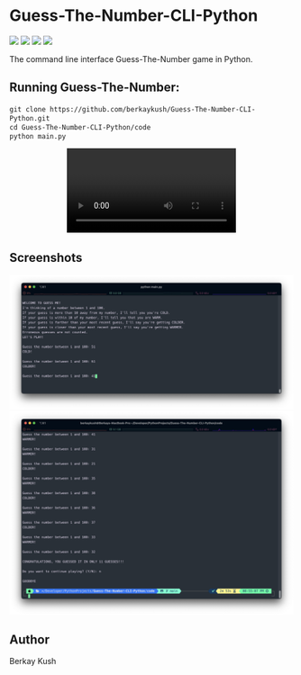 # Guess-The-Number-CLI-Python
![](https://img.shields.io/badge/Programming_Language-Python-blue.svg)
![](https://img.shields.io/badge/Game-Guess_The_Number-yellow.svg)
![](https://img.shields.io/badge/Python_Version-3.10.5-brown.svg)
![](https://img.shields.io/badge/Status-Complete-green.svg)

The command line interface Guess-The-Number game in Python.

## Running Guess-The-Number:

```
git clone https://github.com/berkaykush/Guess-The-Number-CLI-Python.git
cd Guess-The-Number-CLI-Python/code
python main.py
```
<p align="center">
<video src="https://user-images.githubusercontent.com/70837975/207434946-73d8dea3-9ae8-4901-81aa-94b78474aa26.mov" controls="controls" style="max-width: 730px;">
</video>
</p>

## Screenshots
<p>
<img src="/resources/screenshot_2.png">
<img src="/resources/screenshot_1.png">
</p>

## Author
Berkay Kush
